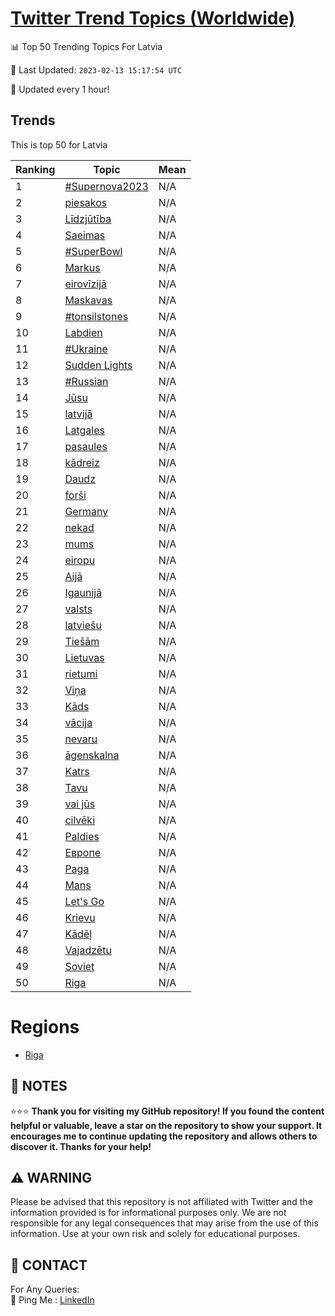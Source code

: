 [Twitter Trend Topics (Worldwide)](https://github.com/ErcinDedeoglu/Twitter-Trend-Topics)
==========


📊 Top 50 Trending Topics For Latvia

📆 Last Updated: `2023-02-13 15:17:54 UTC`

🔧 Updated every 1 hour!


## Trends

This is top 50 for Latvia

| Ranking | Topic | Mean |
| ------- | ------------ | ------------ |
| 1 | [#Supernova2023](http://twitter.com/search?q=%23Supernova2023) | N/A |
| 2 | [piesakos](http://twitter.com/search?q=piesakos) | N/A |
| 3 | [Līdzjūtība](http://twitter.com/search?q=L%c4%abdzj%c5%abt%c4%abba) | N/A |
| 4 | [Saeimas](http://twitter.com/search?q=Saeimas) | N/A |
| 5 | [#SuperBowl](http://twitter.com/search?q=%23SuperBowl) | N/A |
| 6 | [Markus](http://twitter.com/search?q=Markus) | N/A |
| 7 | [eirovīzijā](http://twitter.com/search?q=eirov%c4%abzij%c4%81) | N/A |
| 8 | [Maskavas](http://twitter.com/search?q=Maskavas) | N/A |
| 9 | [#tonsilstones](http://twitter.com/search?q=%23tonsilstones) | N/A |
| 10 | [Labdien](http://twitter.com/search?q=Labdien) | N/A |
| 11 | [#Ukraine](http://twitter.com/search?q=%23Ukraine) | N/A |
| 12 | [Sudden Lights](http://twitter.com/search?q=Sudden+Lights) | N/A |
| 13 | [#Russian](http://twitter.com/search?q=%23Russian) | N/A |
| 14 | [Jūsu](http://twitter.com/search?q=J%c5%absu) | N/A |
| 15 | [latvijā](http://twitter.com/search?q=latvij%c4%81) | N/A |
| 16 | [Latgales](http://twitter.com/search?q=Latgales) | N/A |
| 17 | [pasaules](http://twitter.com/search?q=pasaules) | N/A |
| 18 | [kādreiz](http://twitter.com/search?q=k%c4%81dreiz) | N/A |
| 19 | [Daudz](http://twitter.com/search?q=Daudz) | N/A |
| 20 | [forši](http://twitter.com/search?q=for%c5%a1i) | N/A |
| 21 | [Germany](http://twitter.com/search?q=Germany) | N/A |
| 22 | [nekad](http://twitter.com/search?q=nekad) | N/A |
| 23 | [mums](http://twitter.com/search?q=mums) | N/A |
| 24 | [eiropu](http://twitter.com/search?q=eiropu) | N/A |
| 25 | [Aijā](http://twitter.com/search?q=Aij%c4%81) | N/A |
| 26 | [Igaunijā](http://twitter.com/search?q=Igaunij%c4%81) | N/A |
| 27 | [valsts](http://twitter.com/search?q=valsts) | N/A |
| 28 | [latviešu](http://twitter.com/search?q=latvie%c5%a1u) | N/A |
| 29 | [Tiešām](http://twitter.com/search?q=Tie%c5%a1%c4%81m) | N/A |
| 30 | [Lietuvas](http://twitter.com/search?q=Lietuvas) | N/A |
| 31 | [rietumi](http://twitter.com/search?q=rietumi) | N/A |
| 32 | [Viņa](http://twitter.com/search?q=Vi%c5%86a) | N/A |
| 33 | [Kāds](http://twitter.com/search?q=K%c4%81ds) | N/A |
| 34 | [vācija](http://twitter.com/search?q=v%c4%81cija) | N/A |
| 35 | [nevaru](http://twitter.com/search?q=nevaru) | N/A |
| 36 | [āgenskalna](http://twitter.com/search?q=%c4%81genskalna) | N/A |
| 37 | [Katrs](http://twitter.com/search?q=Katrs) | N/A |
| 38 | [Tavu](http://twitter.com/search?q=Tavu) | N/A |
| 39 | [vai jūs](http://twitter.com/search?q=vai+j%c5%abs) | N/A |
| 40 | [cilvēki](http://twitter.com/search?q=cilv%c4%93ki) | N/A |
| 41 | [Paldies](http://twitter.com/search?q=Paldies) | N/A |
| 42 | [Европе](http://twitter.com/search?q=%d0%95%d0%b2%d1%80%d0%be%d0%bf%d0%b5) | N/A |
| 43 | [Paga](http://twitter.com/search?q=Paga) | N/A |
| 44 | [Mans](http://twitter.com/search?q=Mans) | N/A |
| 45 | [Let's Go](http://twitter.com/search?q=Let%27s+Go) | N/A |
| 46 | [Krievu](http://twitter.com/search?q=Krievu) | N/A |
| 47 | [Kādēļ](http://twitter.com/search?q=K%c4%81d%c4%93%c4%bc) | N/A |
| 48 | [Vajadzētu](http://twitter.com/search?q=Vajadz%c4%93tu) | N/A |
| 49 | [Soviet](http://twitter.com/search?q=Soviet) | N/A |
| 50 | [Riga](http://twitter.com/search?q=Riga) | N/A |



# Regions

* [Riga](</Latvia/Riga.md>)



## 📝 NOTES

⭐⭐⭐ **Thank you for visiting my GitHub repository! If you found the content helpful or valuable, leave a star on the repository to show your support. It encourages me to continue updating the repository and allows others to discover it. Thanks for your help!**


## ⚠️ WARNING

Please be advised that this repository is not affiliated with Twitter and the information provided is for informational purposes only. We are not responsible for any legal consequences that may arise from the use of this information. Use at your own risk and solely for educational purposes.


## 📨 CONTACT

 For Any Queries:  
            🏓 Ping Me : [LinkedIn](https://www.linkedin.com/in/ercindedeoglu/)
